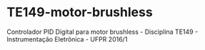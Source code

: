 # TE149-motor-brushless
Controlador PID Digital para motor brushless - Disciplina TE149 - Instrumentação Eletrônica - UFPR 2016/1
